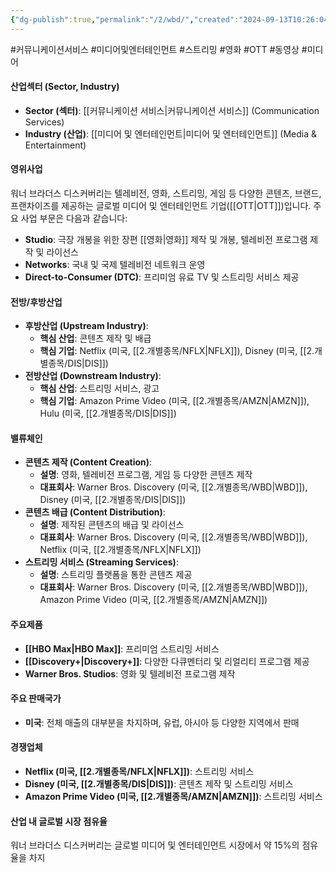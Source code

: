 ```yaml
---
{"dg-publish":true,"permalink":"/2/wbd/","created":"2024-09-13T10:26:04.652+09:00","updated":"2025-06-03T20:06:02.076+09:00"}
---
```


#커뮤니케이션서비스 #미디어및엔터테인먼트 #스트리밍 #영화 #OTT #동영상 #미디어 


#### 산업섹터 (Sector, Industry)

- **Sector (섹터)**: [[커뮤니케이션 서비스\|커뮤니케이션 서비스]] (Communication Services)
- **Industry (산업)**: [[미디어 및 엔터테인먼트\|미디어 및 엔터테인먼트]] (Media & Entertainment)

#### 영위사업

워너 브라더스 디스커버리는 텔레비전, 영화, 스트리밍, 게임 등 다양한 콘텐츠, 브랜드, 프랜차이즈를 제공하는 글로벌 미디어 및 엔터테인먼트 기업([[OTT\|OTT]])입니다. 주요 사업 부문은 다음과 같습니다:

- **Studio**: 극장 개봉을 위한 장편 [[영화\|영화]] 제작 및 개봉, 텔레비전 프로그램 제작 및 라이선스
- **Networks**: 국내 및 국제 텔레비전 네트워크 운영
- **Direct-to-Consumer (DTC)**: 프리미엄 유료 TV 및 스트리밍 서비스 제공

#### 전방/후방산업

- **후방산업 (Upstream Industry)**:
    - **핵심 산업**: 콘텐츠 제작 및 배급
    - **핵심 기업**: Netflix (미국, [[2.개별종목/NFLX\|NFLX]]), Disney (미국, [[2.개별종목/DIS\|DIS]])
- **전방산업 (Downstream Industry)**:
    - **핵심 산업**: 스트리밍 서비스, 광고
    - **핵심 기업**: Amazon Prime Video (미국, [[2.개별종목/AMZN\|AMZN]]), Hulu (미국, [[2.개별종목/DIS\|DIS]])

#### 밸류체인

- **콘텐츠 제작 (Content Creation)**:
    - **설명**: 영화, 텔레비전 프로그램, 게임 등 다양한 콘텐츠 제작
    - **대표회사**: Warner Bros. Discovery (미국, [[2.개별종목/WBD\|WBD]]), Disney (미국, [[2.개별종목/DIS\|DIS]])
- **콘텐츠 배급 (Content Distribution)**:
    - **설명**: 제작된 콘텐츠의 배급 및 라이선스
    - **대표회사**: Warner Bros. Discovery (미국, [[2.개별종목/WBD\|WBD]]), Netflix (미국, [[2.개별종목/NFLX\|NFLX]])
- **스트리밍 서비스 (Streaming Services)**:
    - **설명**: 스트리밍 플랫폼을 통한 콘텐츠 제공
    - **대표회사**: Warner Bros. Discovery (미국, [[2.개별종목/WBD\|WBD]]), Amazon Prime Video (미국, [[2.개별종목/AMZN\|AMZN]])

#### 주요제품

- **[[HBO Max\|HBO Max]]**: 프리미엄 스트리밍 서비스
- **[[Discovery+\|Discovery+]]**: 다양한 다큐멘터리 및 리얼리티 프로그램 제공
- **Warner Bros. Studios**: 영화 및 텔레비전 프로그램 제작

#### 주요 판매국가

- **미국**: 전체 매출의 대부분을 차지하며, 유럽, 아시아 등 다양한 지역에서 판매

#### 경쟁업체

- **Netflix (미국, [[2.개별종목/NFLX\|NFLX]])**: 스트리밍 서비스
- **Disney (미국, [[2.개별종목/DIS\|DIS]])**: 콘텐츠 제작 및 스트리밍 서비스
- **Amazon Prime Video (미국, [[2.개별종목/AMZN\|AMZN]])**: 스트리밍 서비스

#### 산업 내 글로벌 시장 점유율

워너 브라더스 디스커버리는 글로벌 미디어 및 엔터테인먼트 시장에서 약 15%의 점유율을 차지